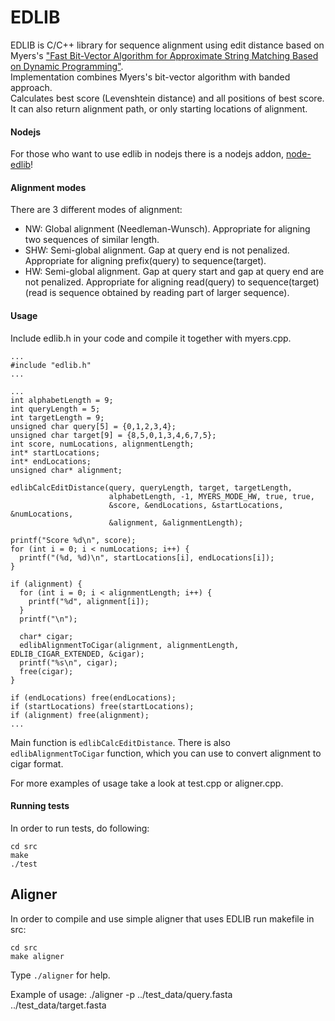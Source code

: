 # EDLIB

EDLIB is C/C++ library for sequence alignment using edit distance based on Myers's ["Fast Bit-Vector Algorithm for Approximate String Matching Based on Dynamic Programming"](http://www.gersteinlab.org/courses/452/09-spring/pdf/Myers.pdf).  
Implementation combines Myers's bit-vector algorithm with banded approach.  
Calculates best score (Levenshtein distance) and all positions of best score.
It can also return alignment path, or only starting locations of alignment.

#### Nodejs
For those who want to use edlib in nodejs there is a nodejs addon, [node-edlib](https://www.npmjs.com/package/node-edlib)!

#### Alignment modes
There are 3 different modes of alignment:
* NW: Global alignment (Needleman-Wunsch).
      Appropriate for aligning two sequences of similar length. 
* SHW: Semi-global alignment. Gap at query end is not penalized.
       Appropriate for aligning prefix(query) to sequence(target).
* HW: Semi-global alignment. Gap at query start and gap at query end are not penalized.
      Appropriate for aligning read(query) to sequence(target)
      (read is sequence obtained by reading part of larger sequence).


#### Usage
Include edlib.h in your code and compile it together with myers.cpp.  

```
...
#include "edlib.h"
...
```
```
...
int alphabetLength = 9;
int queryLength = 5;
int targetLength = 9;
unsigned char query[5] = {0,1,2,3,4};
unsigned char target[9] = {8,5,0,1,3,4,6,7,5};
int score, numLocations, alignmentLength;
int* startLocations;
int* endLocations;
unsigned char* alignment;

edlibCalcEditDistance(query, queryLength, target, targetLength,
                      alphabetLength, -1, MYERS_MODE_HW, true, true,
                      &score, &endLocations, &startLocations, &numLocations,
                      &alignment, &alignmentLength);

printf("Score %d\n", score);
for (int i = 0; i < numLocations; i++) {
  printf("(%d, %d)\n", startLocations[i], endLocations[i]);
}

if (alignment) {
  for (int i = 0; i < alignmentLength; i++) {
    printf("%d", alignment[i]);
  }
  printf("\n");

  char* cigar;
  edlibAlignmentToCigar(alignment, alignmentLength, EDLIB_CIGAR_EXTENDED, &cigar);
  printf("%s\n", cigar);
  free(cigar);
}

if (endLocations) free(endLocations);
if (startLocations) free(startLocations);
if (alignment) free(alignment);
...
```

Main function is `edlibCalcEditDistance`.
There is also `edlibAlignmentToCigar` function, which you can use to convert alignment to cigar format.

For more examples of usage take a look at test.cpp or aligner.cpp.

#### Running tests
In order to run tests, do following:

    cd src
    make
    ./test
    
    
## Aligner

In order to compile and use simple aligner that uses EDLIB run makefile in src:

    cd src
    make aligner
    
Type `./aligner` for help.

Example of usage:
    ./aligner -p ../test_data/query.fasta ../test_data/target.fasta
